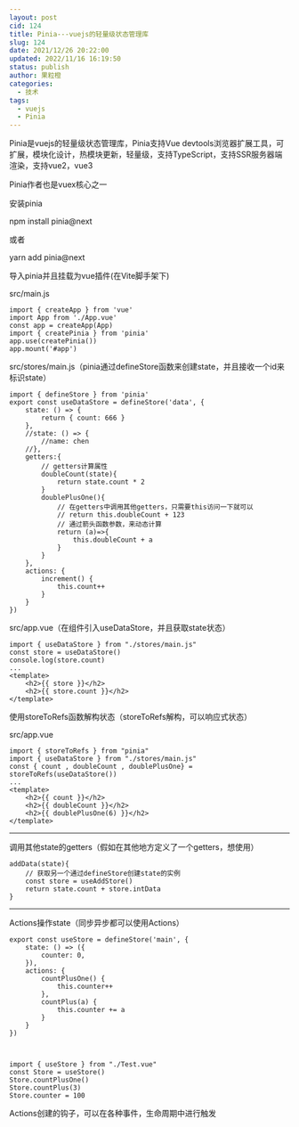 ```yaml
---
layout: post
cid: 124
title: Pinia---vuejs的轻量级状态管理库
slug: 124
date: 2021/12/26 20:22:00
updated: 2022/11/16 16:19:50
status: publish
author: 果粒橙
categories: 
  - 技术
tags: 
  - vuejs
  - Pinia
---
```



Pinia是vuejs的轻量级状态管理库，Pinia支持Vue devtools浏览器扩展工具，可扩展，模块化设计，热模块更新，轻量级，支持TypeScript，支持SSR服务器端渲染，支持vue2，vue3

Pinia作者也是vuex核心之一

安装pinia

npm install pinia@next

或者

yarn add pinia@next


导入pinia并且挂载为vue插件(在Vite脚手架下)

src/main.js

    import { createApp } from 'vue'
    import App from './App.vue'
    const app = createApp(App)
    import { createPinia } from 'pinia'
    app.use(createPinia())
    app.mount('#app')

src/stores/main.js（pinia通过defineStore函数来创建state，并且接收一个id来标识state）

    import { defineStore } from 'pinia'
    export const useDataStore = defineStore('data', {
        state: () => {
            return { count: 666 }
        },
        //state: () => {
            //name: chen
        //},
        getters:{ 
            // getters计算属性
            doubleCount(state){
                return state.count * 2
            }
            doublePlusOne(){
                // 在getters中调用其他getters，只需要this访问一下就可以
                // return this.doubleCount + 123
                // 通过箭头函数参数，来动态计算
                return (a)=>{
                    this.doubleCount + a
                }
            }
        },
        actions: {
            increment() {
                this.count++
            }
        }
    })

src/app.vue（在组件引入useDataStore，并且获取state状态）

    import { useDataStore } from "./stores/main.js"
    const store = useDataStore()
    console.log(store.count)
    ...
    <template>
        <h2>{{ store }}</h2>
        <h2>{{ store.count }}</h2>
    </template>


使用storeToRefs函数解构状态（storeToRefs解构，可以响应式状态）

src/app.vue

    import { storeToRefs } from "pinia"
    import { useDataStore } from "./stores/main.js"
    const { count , doubleCount , doublePlusOne} = storeToRefs(useDataStore())
    ...
    <template>
        <h2>{{ count }}</h2>
        <h2>{{ doubleCount }}</h2>
        <h2>{{ doublePlusOne(6) }}</h2>
    </template>


---


调用其他state的getters（假如在其他地方定义了一个getters，想使用）

    addData(state){
        // 获取另一个通过defineStore创建state的实例
        const store = useAddStore()
        return state.count + store.intData
    }



---

Actions操作state（同步异步都可以使用Actions）

    export const useStore = defineStore('main', {
        state: () => ({
            counter: 0,
        }),
        actions: {
            countPlusOne() {
                this.counter++
            },
            countPlus(a) {
                this.counter += a
            }
        }
    })



    import { useStore } from "./Test.vue"
    const Store = useStore()
    Store.countPlusOne()
    Store.countPlus(3)
    Store.counter = 100


Actions创建的钩子，可以在各种事件，生命周期中进行触发